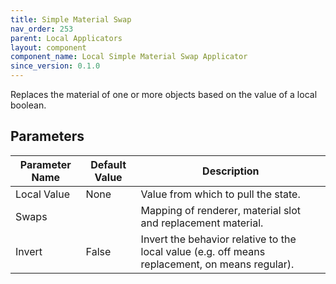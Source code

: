 ```yaml
---
title: Simple Material Swap
nav_order: 253
parent: Local Applicators
layout: component
component_name: Local Simple Material Swap Applicator
since_version: 0.1.0
---
```


Replaces the material of one or more objects based on the value of a local boolean.

## Parameters

| Parameter Name | Default Value | Description                                                                                     |
|----------------|---------------|-------------------------------------------------------------------------------------------------|
| Local Value    | None          | Value from which to pull the state.                                                             |
| Swaps          |               | Mapping of renderer, material slot and replacement material.                                    |
| Invert         | False         | Invert the behavior relative to the local value (e.g. off means replacement, on means regular). |